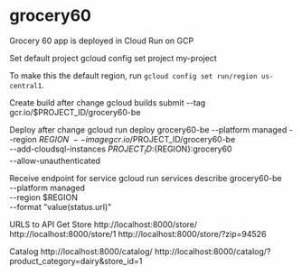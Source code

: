 # grocery60
Grocery 60 app is deployed in Cloud Run on GCP

Set default project
gcloud config set project my-project

To make this the default region, run `gcloud config set run/region us-central1`.

Create build after change
gcloud builds submit --tag gcr.io/$PROJECT_ID/grocery60-be

Deploy after change 
gcloud run deploy grocery60-be --platform managed --region $REGION \
  --image gcr.io/$PROJECT_ID/grocery60-be \
  --add-cloudsql-instances ${PROJECT_ID}:${REGION}:grocery60 \
  --allow-unauthenticated

Receive endpoint for service
gcloud run services describe grocery60-be \
  --platform managed \
  --region $REGION  \
  --format "value(status.url)"

URLS to API
Get Store
http://localhost:8000/store/
http://localhost:8000/store/1
http://localhost:8000/store/?zip=94526

Catalog
http://localhost:8000/catalog/
http://localhost:8000/catalog/?product_category=dairy&store_id=1


